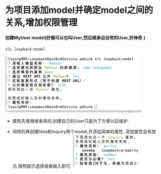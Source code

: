 # 为项目添加model并确定model之间的关系,增加权限管理
#### 创建MyUser model(好像可以也叫User,然后继承自自带的User,好神奇.)
  `slc loopback:model`

  ![](img/slc_loopbackmodel.jpeg)

*  属性先使用继承来的,创建自己的User只是为了方便以后维护.

* 同样的再创建Idea和Inquiry两个model,并添加简单的属性.
    添加属性会有提示,按照提示选择或者输入即可.
    ![](img/slc_loopbackmodel2.jpeg)




